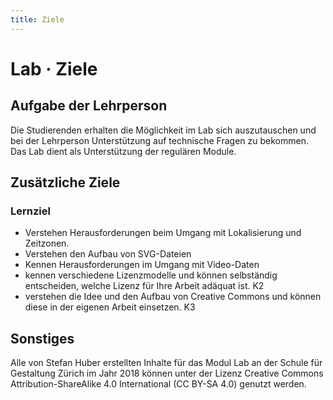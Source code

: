 ```yaml
---
title: Ziele
---
```


# Lab · Ziele

## Aufgabe der Lehrperson

Die Studierenden erhalten die Möglichkeit im Lab sich auszutauschen und bei der Lehrperson Unterstützung auf technische Fragen zu bekommen. Das Lab dient als Unterstützung der regulären Module.

## Zusätzliche Ziele

### Lernziel
* Verstehen Herausforderungen beim Umgang mit Lokalisierung und Zeitzonen.
* Verstehen den Aufbau von SVG-Dateien
* Kennen Herausforderungen im Umgang mit Video-Daten
* kennen verschiedene Lizenzmodelle und können selbständig entscheiden, welche Lizenz für Ihre Arbeit adäquat ist. K2
* verstehen die Idee und den Aufbau von Creative Commons und können diese in der eigenen Arbeit einsetzen. K3


## Sonstiges

Alle von Stefan Huber erstellten Inhalte für das Modul Lab an der Schule für Gestaltung Zürich im Jahr 2018 können unter der Lizenz Creative Commons Attribution-ShareAlike 4.0 International (CC BY-SA 4.0) genutzt werden.
